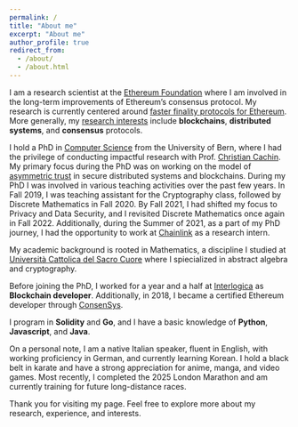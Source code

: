 ```yaml
---
permalink: /
title: "About me"
excerpt: "About me"
author_profile: true
redirect_from: 
  - /about/
  - /about.html
---
```


I am a research scientist at the [Ethereum Foundation](https://ethereum.org/en/foundation/) where I am involved in the long-term improvements of Ethereum’s consensus protocol. My research is currently centered around [faster finality protocols for Ethereum](https://notes.ethereum.org/@vbuterin/single_slot_finality). More generally, my [research interests](https://dblp.uni-trier.de/pid/265/5787.html) include **blockchains**, **distributed systems**, and **consensus** protocols. 

I hold a PhD in [Computer Science](https://crypto.unibe.ch) from the University of Bern, where I had the privilege of conducting impactful research with Prof. [Christian Cachin](https://crypto.unibe.ch/cc/). My primary focus during the PhD was on working on the model of [asymmetric trust](https://boristheses.unibe.ch/4481/) in secure distributed systems and blockchains. During my PhD I was involved in various teaching activities over the past few years. In Fall 2019, I was teaching assistant for the Cryptography class, followed by Discrete Mathematics in Fall 2020. By Fall 2021, I had shifted my focus to Privacy and Data Security, and I revisited Discrete Mathematics once again in Fall 2022. Additionally, during the Summer of 2021, as a part of my PhD journey, I had the opportunity to work at [Chainlink](https://chainlinklabs.com) as a research intern.

My academic background is rooted in Mathematics, a discipline I studied at [Università Cattolica del Sacro Cuore](https://brescia.unicatt.it/facolta/scienze-matematiche-fisiche-e-naturali?rdeLocaleAttr=en) where I spiecialized in abstract algebra and cryptography.

Before joining the PhD, I worked for a year and a half at [Interlogica](https://www.interlogica.it/en/) as **Blockchain developer**. Additionally, in 2018, I became a certified Ethereum developer through [ConsenSys](https://consensys.net/academy/bootcamp/). 

I program in **Solidity** and **Go**, and I have a basic knowledge of **Python**, **Javascript**, and **Java**. 

On a personal note, I am a native Italian speaker, fluent in English, with working proficiency in German, and currently learning Korean. I hold a black belt in karate and have a strong appreciation for anime, manga, and video games. Most recently, I completed the 2025 London Marathon and am currently training for future long-distance races.

Thank you for visiting my page. Feel free to explore more about my research, experience, and interests.
